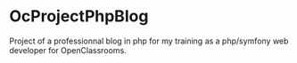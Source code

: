# OcProjectPhpBlog
Project of a professionnal blog in php for my training as a php/symfony web developer for OpenClassrooms.
